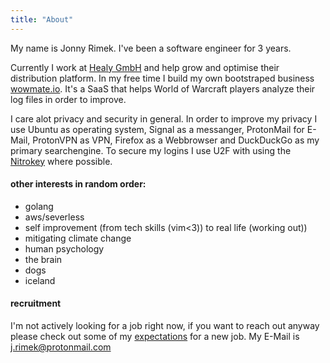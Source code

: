 ```yaml
---
title: "About"
---
```


My name is Jonny Rimek. I've been a software engineer for 3 years. 

Currently I work at [Healy GmbH](https://www.healyworld.net/in/wellness/) and help grow and optimise their distribution platform. In my free time I build my own bootstraped business [wowmate.io](https://wowmate.io). It's a SaaS that helps World of Warcraft players analyze their log files in order to improve.

I care alot privacy and security in general. In order to improve my privacy I use Ubuntu as operating system, Signal as a messanger, ProtonMail for E-Mail, ProtonVPN as VPN, Firefox as a Webbrowser and DuckDuckGo as my primary searchengine. To secure my logins I use U2F with using the [Nitrokey](https://shop.nitrokey.com/shop/product/nitrokey-fido-u2f-20) where possible.


#### other interests in random order:

- golang
- aws/severless
- self improvement (from tech skills (vim<3)) to real life (working out))
- mitigating climate change
- human psychology
- the brain
- dogs
- iceland

#### recruitment

I'm not actively looking for a job right now, if you want to reach out anyway please check out some of my [expectations](https://gitlab.com/jrimek/job-requirements/) for a new job. My E-Mail is j.rimek@protonmail.com


